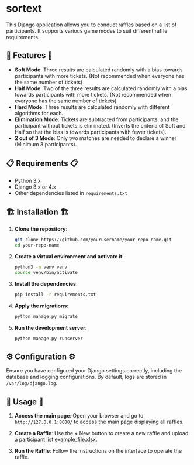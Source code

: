 # sortext

This Django application allows you to conduct raffles based on a list of participants. It supports various game modes to suit different raffle requirements.

## 🎰 Features 🎰

- **Soft Mode**: Three results are calculated randomly with a bias towards participants with more tickets. (Not recommended when everyone has the same number of tickets)
- **Half Mode**: Two of the three results are calculated randomly with a bias towards participants with more tickets. (Not recommended when everyone has the same number of tickets)
- **Hard Mode**: Three results are calculated randomly with different algorithms for each.
- **Elimination Mode**: Tickets are subtracted from participants, and the participant without tickets is eliminated. (Inverts the criteria of Soft and Half so that the bias is towards participants with fewer tickets).
- **2 out of 3 Mode**: Only two matches are needed to declare a winner (Minimum 3 participants).

## 📋 Requirements 📋

- Python 3.x
- Django 3.x or 4.x
- Other dependencies listed in `requirements.txt`

## 🏗️ Installation 🏗️

1. **Clone the repository**:
    ```bash
    git clone https://github.com/yourusername/your-repo-name.git
    cd your-repo-name
    ```

2. **Create a virtual environment and activate it**:
    ```bash
    python3 -m venv venv
    source venv/bin/activate
    ```

3. **Install the dependencies**:
    ```bash
    pip install -r requirements.txt
    ```

4. **Apply the migrations**:
    ```bash
    python manage.py migrate
    ```

5. **Run the development server**:
    ```bash
    python manage.py runserver
    ```

## ⚙️ Configuration ⚙️

Ensure you have configured your Django settings correctly, including the database and logging configurations. By default, logs are stored in `/var/log/django.log`.

## 🛫 Usage 🛫

1. **Access the main page**:
    Open your browser and go to `http://127.0.0.1:8000/` to access the main page displaying all raffles.

2. **Create a Raffle**:
    Use the + New button to create a new raffle and upload a participant list [example_file.xlsx](/example_file.xlsx).

3. **Run the Raffle**:
    Follow the instructions on the interface to operate the raffle.

